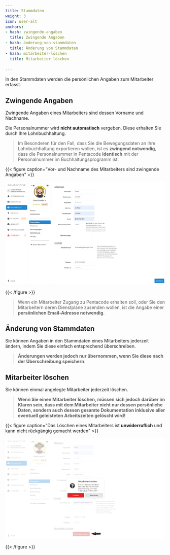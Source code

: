```yaml
---
title: Stammdaten
weight: 3
icon: user-alt
anchors:
- hash: zwingende-angaben
  title: Zwingende Angaben
- hash: änderung-von-stammdaten
  title: Änderung von Stammdaten
- hash: mitarbeiter-löschen
  title: Mitarbeiter löschen

---
```

In den Stammdaten werden die persönlichen Angaben zum Mitarbeiter erfasst.

## Zwingende Angaben

Zwingende Angaben eines Mitarbeiters sind dessen Vorname und Nachname.

Die Personalnummer wird **nicht automatisch** vergeben. Diese erhalten Sie durch Ihre Lohnbuchhaltung.

> Im Besonderen für den Fall, dass Sie die Bewegungsdaten an Ihre Lohnbuchhaltung exportieren wollen, ist es **zwingend notwendig**, dass die Personalnummer in Pentacode **identisch** mit der Personalnummer im Buchhaltungsprogramm ist.

{{< figure caption="Vor- und Nachname des Mitarbeiters sind zwingende Angaben" >}}

![](/uploads/stammdaten.png)

{{< /figure >}}

> Wenn ein Mitarbeiter Zugang zu Pentacode erhalten soll, oder Sie den Mitarbeitern deren Dienstpläne zusenden wollen, ist die Angabe einer **persönlichen Email-Adresse notwendig**.

## Änderung von Stammdaten

Sie können Angaben in den Stammdaten eines Mitarbeiters jederzeit ändern, indem Sie diese einfach entsprechend überschreiben.

> **Änderungen werden jedoch nur übernommen, wenn Sie diese nach der Überschreibung speichern**.

## Mitarbeiter löschen

Sie können einmal angelegte Mitarbeiter jederzeit löschen.

> **Wenn Sie einen Mitarbeiter löschen, müssen sich jedoch darüber im Klaren sein, dass mit dem Mitarbeiter nicht nur dessen persönliche Daten, sondern auch dessen gesamte Dokumentation inklusive aller eventuell geleisteten Arbeitszeiten gelöscht wird!**

{{< figure caption="Das Löschen eines Mitarbeiters ist **unwiderruflich** und kann nicht rückgängig gemacht werden" >}}

![](/uploads/ma-loschen.png)

{{< /figure >}}